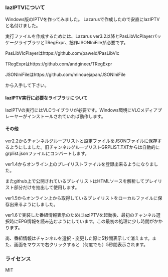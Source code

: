 ### lazIPTVについて

Windows版のIPTVを作ってみました。
Lazarusで作成したので安直にlazIPTVと名付けました。

実行ファイルを作成するためには、Lazarus ver3.2以降とPasLibVlcPlayerパッケージライブラリとTRegExpr、拙作JSONIniFileが必要です。

PasLibVlcPlayerはhttps://github.com/paweld/PasLibVlc

TRegExprはhttps://github.com/andgineer/TRegExpr

JSONIniFileはhttps://github.com/minouejapan/JSONIniFile

から入手して下さい。


#### lazIPTV実行に必要なライブラリについて

lazIPTVの実行にはVLCライブラリが必要です。Windows環境にVLCメディアプレーヤーがインストールされていれば動作します。
#### その他
ver2.2からチャンネルグループリストと設定ファイルをJSONファイルに保存するようにしました。旧チャンネルグループリストGRPLIST.TXTからは自動的にgrplist.jsonファイルにコンバートします。

ver1.4からオンライン上のプレイリストファイルを登録出来るようになりました。

またgithub上で公開されているプレイリストはHTMLソースを解析してプレイリスト部分だけを抽出して使用します。

ver1.5からオンライン上から取得しているプレイリストをローカルファイルに保存出来るようにしました。

ver1.6で実装した番組情報表示のためにlazIPTVを起動後、最初のチャンネル選択時にEPG情報を読み込むようにしています。この最初の処理に少し時間がかかります。

尚、番組情報はチャンネルを選択・変更した際に5秒間表示して消えます。また、画面をマウスで右クリックすると（何度でも）5秒間表示されます。


### ライセンス
MIT

